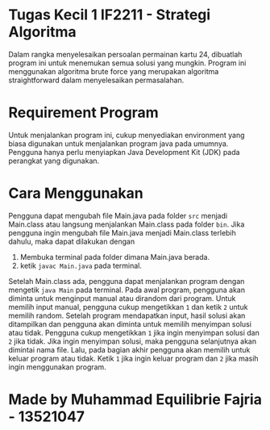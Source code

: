 # Tugas Kecil 1 IF2211 - Strategi Algoritma 
Dalam rangka menyelesaikan persoalan permainan kartu 24, dibuatlah program ini untuk menemukan semua solusi yang mungkin. Program ini menggunakan algoritma brute force yang merupakan algoritma straightforward dalam menyelesaikan permasalahan.

# Requirement Program
Untuk menjalankan program ini, cukup menyediakan environment yang biasa digunakan untuk menjalankan program java pada umumnya. Pengguna hanya perlu menyiapkan Java Development Kit (JDK) pada perangkat yang digunakan.

# Cara Menggunakan
  Pengguna dapat mengubah file Main.java pada folder ``src`` menjadi Main.class atau langsung menjalankan Main.class pada folder ``bin``. Jika pengguna ingin mengubah file Main.java menjadi Main.class terlebih dahulu, maka dapat dilakukan dengan
1. Membuka terminal pada folder dimana Main.java berada. 
2. ketik ``javac Main.java`` pada terminal.

Setelah Main.class ada, pengguna dapat menjalankan program dengan mengetik ``java Main`` pada terminal. Pada awal program, pengguna akan diminta untuk menginput manual atau dirandom dari program. Untuk memilih input manual, pengguna cukup mengetikkan ``1`` dan ketik ``2`` untuk memilih random. Setelah program mendapatkan input, hasil solusi akan ditampilkan dan pengguna akan diminta untuk memilih menyimpan solusi atau tidak. Pengguna cukup mengetikkan ``1`` jika ingin menyimpan solusi dan ``2`` jika tidak. Jika ingin menyimpan solusi, maka pengguna selanjutnya akan dimintai nama file. Lalu, pada bagian akhir pengguna akan memilih untuk keluar program atau tidak. Ketik ``1`` jika ingin keluar program dan ``2`` jika masih ingin menggunakan program.

# Made by Muhammad Equilibrie Fajria - 13521047
